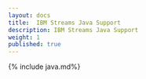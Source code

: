 ```yaml
---
layout: docs
title:  IBM Streams Java Support
description: IBM Streams Java Support
weight: 1
published: true
---
```


{% include java.md%}